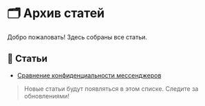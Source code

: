 # 🗂 Архив статей

Добро пожаловать! Здесь собраны все статьи.

## 📑 Статьи

- [Сравнение конфиденциальности мессенджеров](articles/messengers-privacy.md)

> Новые статьи будут появляться в этом списке. Следите за обновлениями!
